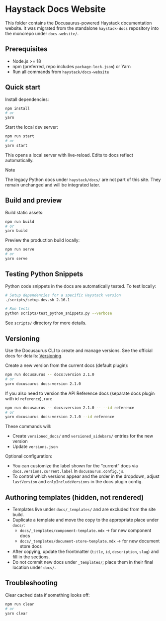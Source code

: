 # Haystack Docs Website

This folder contains the Docusaurus-powered Haystack documentation website. It was migrated from the standalone `haystack-docs` repository into the monorepo under `docs-website/`.

## Prerequisites

- Node.js >= 18
- npm (preferred, repo includes `package-lock.json`) or Yarn
- Run all commands from `haystack/docs-website`

## Quick start

Install dependencies:

```bash
npm install
# or
yarn
```

Start the local dev server:

```bash
npm run start
# or
yarn start
```

This opens a local server with live-reload. Edits to docs reflect automatically.

> [!NOTE]
> The legacy Python docs under `haystack/docs/` are not part of this site. They remain unchanged and will be integrated later.

## Build and preview

Build static assets:

```bash
npm run build
# or
yarn build
```

Preview the production build locally:

```bash
npm run serve
# or
yarn serve
```

## Testing Python Snippets

Python code snippets in the docs are automatically tested. To test locally:

```bash
# Setup dependencies for a specific Haystack version
./scripts/setup-dev.sh 2.16.1

# Run tests
python scripts/test_python_snippets.py --verbose
```

See `scripts/` directory for more details.

## Versioning

Use the Docusaurus CLI to create and manage versions. See the official docs for details: [Versioning](https://docusaurus.io/docs/versioning).

Create a new version from the current docs (default plugin):

```bash
npm run docusaurus -- docs:version 2.1.0
# or
yarn docusaurus docs:version 2.1.0
```

If you also need to version the API Reference docs (separate docs plugin with id `reference`), run:

```bash
npm run docusaurus -- docs:version 2.1.0 -- --id reference
# or
yarn docusaurus docs:version 2.1.0 --id reference
```

These commands will:
- Create `versioned_docs/` and `versioned_sidebars/` entries for the new version
- Update `versions.json`

Optional configuration:
- You can customize the label shown for the “current” docs via `docs.versions.current.label` in `docusaurus.config.js`.
- To control which versions appear and the order in the dropdown, adjust `lastVersion` and `onlyIncludeVersions` in the docs plugin config.

## Authoring templates (hidden, not rendered)

- Templates live under `docs/_templates/` and are excluded from the site build.
- Duplicate a template and move the copy to the appropriate place under `docs/`:
  - `docs/_templates/component-template.mdx` → for new component docs
  - `docs/_templates/document-store-template.mdx` → for new document store docs
- After copying, update the frontmatter (`title`, `id`, `description`, `slug`) and fill in the sections.
- Do not commit new docs under `_templates/`; place them in their final location under `docs/`.

## Troubleshooting

Clear cached data if something looks off:

```bash
npm run clear
# or
yarn clear
```
